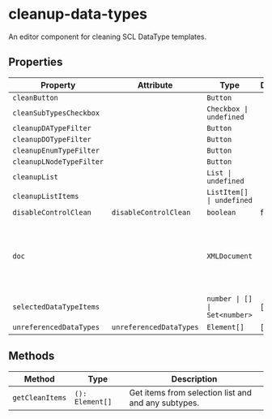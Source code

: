 # cleanup-data-types

An editor component for cleaning SCL DataType templates.

## Properties

| Property                 | Attribute               | Type                          | Default | Description                                      |
|--------------------------|-------------------------|-------------------------------|---------|--------------------------------------------------|
| `cleanButton`            |                         | `Button`                      |         |                                                  |
| `cleanSubTypesCheckbox`  |                         | `Checkbox \| undefined`       |         |                                                  |
| `cleanupDATypeFilter`    |                         | `Button`                      |         |                                                  |
| `cleanupDOTypeFilter`    |                         | `Button`                      |         |                                                  |
| `cleanupEnumTypeFilter`  |                         | `Button`                      |         |                                                  |
| `cleanupLNodeTypeFilter` |                         | `Button`                      |         |                                                  |
| `cleanupList`            |                         | `List \| undefined`           |         |                                                  |
| `cleanupListItems`       |                         | `ListItem[] \| undefined`     |         |                                                  |
| `disableControlClean`    | `disableControlClean`   | `boolean`                     | false   |                                                  |
| `doc`                    |                         | `XMLDocument`                 |         | The document being edited as provided to plugins by [[`OpenSCD`]]. |
| `selectedDataTypeItems`  |                         | `number \| [] \| Set<number>` | []      |                                                  |
| `unreferencedDataTypes`  | `unreferencedDataTypes` | `Element[]`                   | []      |                                                  |

## Methods

| Method          | Type            | Description                                      |
|-----------------|-----------------|--------------------------------------------------|
| `getCleanItems` | `(): Element[]` | Get items from selection list and and any subtypes. |
